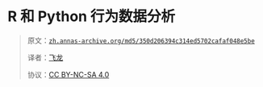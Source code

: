 # R 和 Python 行为数据分析

> 原文：[`zh.annas-archive.org/md5/350d206394c314ed5702cafaf048e5be`](https://zh.annas-archive.org/md5/350d206394c314ed5702cafaf048e5be)
> 
> 译者：[飞龙](https://github.com/wizardforcel)
> 
> 协议：[CC BY-NC-SA 4.0](http://creativecommons.org/licenses/by-nc-sa/4.0/)